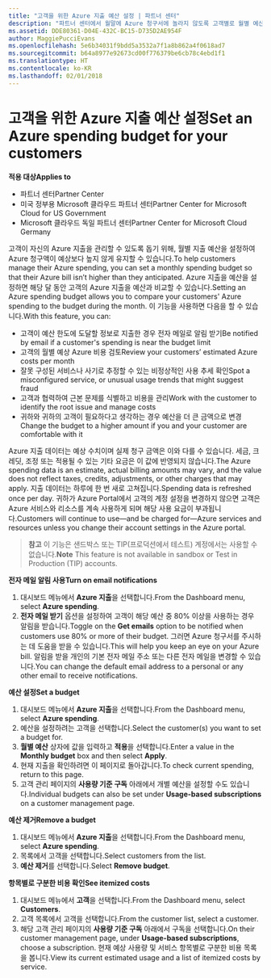 ```yaml
---
title: "고객을 위한 Azure 지출 예산 설정 | 파트너 센터"
description: "파트너 센터에서 월말에 Azure 청구서에 놀라지 않도록 고객별로 월별 예산을 설정할 수 있습니다."
ms.assetid: DDE80361-D04E-432C-BC15-D735D2AE954F
author: MaggiePucciEvans
ms.openlocfilehash: 5e6b34031f9bdd5a3532a7f1a8b862a4f0618ad7
ms.sourcegitcommit: b64a8977e92673cd00f776379be6cb78c4ebd1f1
ms.translationtype: HT
ms.contentlocale: ko-KR
ms.lasthandoff: 02/01/2018
---
```

# <a name="set-an-azure-spending-budget-for-your-customers"></a><span data-ttu-id="b04bc-103">고객을 위한 Azure 지출 예산 설정</span><span class="sxs-lookup"><span data-stu-id="b04bc-103">Set an Azure spending budget for your customers</span></span>

**<span data-ttu-id="b04bc-104">적용 대상</span><span class="sxs-lookup"><span data-stu-id="b04bc-104">Applies to</span></span>**

-  <span data-ttu-id="b04bc-105">파트너 센터</span><span class="sxs-lookup"><span data-stu-id="b04bc-105">Partner Center</span></span>
-  <span data-ttu-id="b04bc-106">미국 정부용 Microsoft 클라우드 파트너 센터</span><span class="sxs-lookup"><span data-stu-id="b04bc-106">Partner Center for Microsoft Cloud for US Government</span></span>
-  <span data-ttu-id="b04bc-107">Microsoft 클라우드 독일 파트너 센터</span><span class="sxs-lookup"><span data-stu-id="b04bc-107">Partner Center for Microsoft Cloud Germany</span></span>

<span data-ttu-id="b04bc-108">고객이 자신의 Azure 지출을 관리할 수 있도록 돕기 위해, 월별 지출 예산을 설정하여 Azure 청구액이 예상보다 높지 않게 유지할 수 있습니다.</span><span class="sxs-lookup"><span data-stu-id="b04bc-108">To help customers manage their Azure spending, you can set a monthly spending budget so that their Azure bill isn’t higher than they anticipated.</span></span> <span data-ttu-id="b04bc-109">Azure 지출을 예산을 설정하면 해당 달 동안 고객의 Azure 지출을 예산과 비교할 수 있습니다.</span><span class="sxs-lookup"><span data-stu-id="b04bc-109">Setting an Azure spending budget allows you to compare your customers' Azure spending to the budget during the month.</span></span> <span data-ttu-id="b04bc-110">이 기능을 사용하면 다음을 할 수 있습니다.</span><span class="sxs-lookup"><span data-stu-id="b04bc-110">With this feature, you can:</span></span> 

-   <span data-ttu-id="b04bc-111">고객이 예산 한도에 도달할 정보로 지출한 경우 전자 메일로 알림 받기</span><span class="sxs-lookup"><span data-stu-id="b04bc-111">Be notified by email if a customer's spending is near the budget limit</span></span>
-   <span data-ttu-id="b04bc-112">고객의 월별 예상 Azure 비용 검토</span><span class="sxs-lookup"><span data-stu-id="b04bc-112">Review your customers’ estimated Azure costs per month</span></span>
-   <span data-ttu-id="b04bc-113">잘못 구성된 서비스나 사기로 추정할 수 있는 비정상적인 사용 추세 확인</span><span class="sxs-lookup"><span data-stu-id="b04bc-113">Spot a misconfigured service, or unusual usage trends that might suggest fraud</span></span>
-   <span data-ttu-id="b04bc-114">고객과 협력하여 근본 문제를 식별하고 비용을 관리</span><span class="sxs-lookup"><span data-stu-id="b04bc-114">Work with the customer to identify the root issue and manage costs</span></span>
-   <span data-ttu-id="b04bc-115">귀하와 귀하의 고객이 필요하다고 생각하는 경우 예산을 더 큰 금액으로 변경</span><span class="sxs-lookup"><span data-stu-id="b04bc-115">Change the budget to a higher amount if you and your customer are comfortable with it</span></span>

<span data-ttu-id="b04bc-116">Azure 지출 데이터는 예상 수치이며 실제 청구 금액은 이와 다를 수 있습니다. 세금, 크레딧, 조정 또는 적용될 수 있는 기타 요금은 이 값에 반영되지 않습니다.</span><span class="sxs-lookup"><span data-stu-id="b04bc-116">The Azure spending data is an estimate, actual billing amounts may vary, and the value does not reflect taxes, credits, adjustments, or other charges that may apply.</span></span> <span data-ttu-id="b04bc-117">지출 데이터는 하루에 한 번 새로 고쳐집니다.</span><span class="sxs-lookup"><span data-stu-id="b04bc-117">Spending data is refreshed once per day.</span></span> <span data-ttu-id="b04bc-118">귀하가 Azure Portal에서 고객의 계정 설정을 변경하지 않으면 고객은 Azure 서비스와 리소스를 계속 사용하게 되며 해당 사용 요금이 부과됩니다.</span><span class="sxs-lookup"><span data-stu-id="b04bc-118">Customers will continue to use—and be charged for—Azure services and resources unless you change their account settings in the Azure portal.</span></span> 

><span data-ttu-id="b04bc-119">**참고** 이 기능은 샌드박스 또는 TIP(프로덕션에서 테스트) 계정에서는 사용할 수 없습니다.</span><span class="sxs-lookup"><span data-stu-id="b04bc-119">**Note**   This feature is not available in sandbox or Test in Production (TIP) accounts.</span></span>

**<span data-ttu-id="b04bc-120">전자 메일 알림 사용</span><span class="sxs-lookup"><span data-stu-id="b04bc-120">Turn on email notifications</span></span>**
1.  <span data-ttu-id="b04bc-121">대시보드 메뉴에서 **Azure 지출**을 선택합니다.</span><span class="sxs-lookup"><span data-stu-id="b04bc-121">From the Dashboard menu, select **Azure spending**.</span></span>
2.  <span data-ttu-id="b04bc-122">**전자 메일 받기** 옵션을 설정하여 고객이 해당 예산 중 80% 이상을 사용하는 경우 알림을 받습니다.</span><span class="sxs-lookup"><span data-stu-id="b04bc-122">Toggle on the **Get emails** option to be notified when customers use 80% or more of their budget.</span></span> <span data-ttu-id="b04bc-123">그러면 Azure 청구서를 주시하는 데 도움을 받을 수 있습니다.</span><span class="sxs-lookup"><span data-stu-id="b04bc-123">This will help you keep an eye on your Azure bill.</span></span> <span data-ttu-id="b04bc-124">알림을 받을 개인의 기본 전자 메일 주소 또는 다른 전자 메일을 변경할 수 있습니다.</span><span class="sxs-lookup"><span data-stu-id="b04bc-124">You can change the default email address to a personal or any other email to receive notifications.</span></span>

**<span data-ttu-id="b04bc-125">예산 설정</span><span class="sxs-lookup"><span data-stu-id="b04bc-125">Set a budget</span></span>**
1.  <span data-ttu-id="b04bc-126">대시보드 메뉴에서 **Azure 지출**을 선택합니다.</span><span class="sxs-lookup"><span data-stu-id="b04bc-126">From the Dashboard menu, select **Azure spending**.</span></span>
2.  <span data-ttu-id="b04bc-127">예산을 설정하려는 고객을 선택합니다.</span><span class="sxs-lookup"><span data-stu-id="b04bc-127">Select the customer(s) you want to set a budget for.</span></span> 
3. <span data-ttu-id="b04bc-128">**월별 예산** 상자에 값을 입력하고 **적용**을 선택합니다.</span><span class="sxs-lookup"><span data-stu-id="b04bc-128">Enter a value in the **Monthly budget** box and then select **Apply**.</span></span>
4.  <span data-ttu-id="b04bc-129">현재 지출을 확인하려면 이 페이지로 돌아갑니다.</span><span class="sxs-lookup"><span data-stu-id="b04bc-129">To check current spending, return to this page.</span></span>
5.  <span data-ttu-id="b04bc-130">고객 관리 페이지의 **사용량 기준 구독** 아래에서 개별 예산을 설정할 수도 있습니다.</span><span class="sxs-lookup"><span data-stu-id="b04bc-130">Individual budgets can also be set under **Usage-based subscriptions** on a customer management page.</span></span>

**<span data-ttu-id="b04bc-131">예산 제거</span><span class="sxs-lookup"><span data-stu-id="b04bc-131">Remove a budget</span></span>**
1.  <span data-ttu-id="b04bc-132">대시보드 메뉴에서 **Azure 지출**을 선택합니다.</span><span class="sxs-lookup"><span data-stu-id="b04bc-132">From the Dashboard menu, select **Azure spending**.</span></span>
2.  <span data-ttu-id="b04bc-133">목록에서 고객을 선택합니다.</span><span class="sxs-lookup"><span data-stu-id="b04bc-133">Select customers from the list.</span></span>
3.  <span data-ttu-id="b04bc-134">**예산 제거**를 선택합니다.</span><span class="sxs-lookup"><span data-stu-id="b04bc-134">Select **Remove budget**.</span></span>

**<span data-ttu-id="b04bc-135">항목별로 구분한 비용 확인</span><span class="sxs-lookup"><span data-stu-id="b04bc-135">See itemized costs</span></span>**
1.  <span data-ttu-id="b04bc-136">대시보드 메뉴에서 **고객**을 선택합니다.</span><span class="sxs-lookup"><span data-stu-id="b04bc-136">From the Dashboard menu, select **Customers**.</span></span>
2.  <span data-ttu-id="b04bc-137">고객 목록에서 고객을 선택합니다.</span><span class="sxs-lookup"><span data-stu-id="b04bc-137">From the customer list, select a customer.</span></span>
3.  <span data-ttu-id="b04bc-138">해당 고객 관리 페이지의 **사용량 기준 구독** 아래에서 구독을 선택합니다.</span><span class="sxs-lookup"><span data-stu-id="b04bc-138">On their customer management page, under **Usage-based subscriptions**, choose a subscription.</span></span> <span data-ttu-id="b04bc-139">현재 예상 사용량 및 서비스 항목별로 구분한 비용 목록을 봅니다.</span><span class="sxs-lookup"><span data-stu-id="b04bc-139">View its current estimated usage and a list of itemized costs by service.</span></span>


 

 



